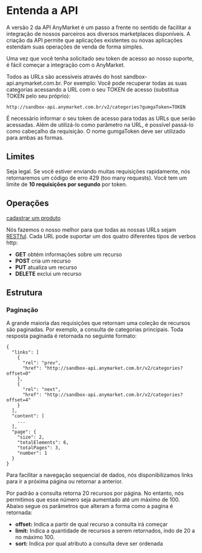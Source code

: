 # Entenda a API


A versão 2 da API AnyMarket é um passo a frente no sentido de facilitar a integração de nossos parceiros aos diversos marketplaces disponíveis. A criação da API permite que aplicações existentes ou novas aplicações estendam suas operações de venda de forma simples.

Uma vez que você tenha solicitado seu token de acesso ao nosso suporte, é fácil começar a integração com o AnyMarket.

Todos as URLs são acessíveis através do host sandbox-api.anymarket.com.br. Por exemplo: Você pode recuperar todas as suas categorias acessando a URL com o seu TOKEN de acesso (substitua TOKEN pelo seu próprio):

```
http://sandbox-api.anymarket.com.br/v2/categories?gumgaToken=TOKEN
```

É necessário informar o seu token de acesso para todas as URLs que serão acessadas. Além de utilizá-lo como parâmetro na URL, é possível passá-lo como cabeçalho da requisição. O nome gumgaToken deve ser utilizado para ambas as formas.

## Limites

Seja legal. Se você estiver enviando muitas requisições rapidamente, nós retornaremos um código de erro 429 (too many requests). Você tem um limite de **10 requisições por segundo** por token.

## Operações

[cadastrar um produto](#497ef920-87bd-4a3f-b91e-19abadb3f7c0) 

Nós fazemos o nosso melhor para que todas as nossas URLs sejam [RESTful](http://en.wikipedia.org/wiki/Representational_state_transfer). Cada URL pode suportar um dos quatro diferentes tipos de verbos http:

-   **GET** obtém informações sobre um recurso
-   **POST** cria um recurso
-   **PUT** atualiza um recurso
-   **DELETE** exclui um recurso

## Estrutura

### Paginação

A grande maioria das requisições que retornam uma coleção de recursos são paginadas. Por exemplo, a consulta de categorias principais. Toda resposta paginada é retornada no seguinte formato:

```
{
  "links": [
    {
      "rel": "prev",
      "href": "http://sandbox-api.anymarket.com.br/v2/categories?offset=0"
    },
    {
      "rel": "next",
      "href": "http://sandbox-api.anymarket.com.br/v2/categories?offset=4"
    }
  ],
  "content": [
    ...
  ],
  "page": {
    "size": 2,
    "totalElements": 6,
    "totalPages": 3,
    "number": 1
  }
}
```

Para facilitar a navegação sequencial de dados, nós disponibilizamos links para ir a próxima página ou retornar a anterior.

Por padrão a consulta retorna 20 recursos por página. No entanto, nós permitimos que esse número seja aumentado até um máximo de 100. Abaixo segue os parâmetros que alteram a forma como a pagina é retornada:

-   **offset:** Indica a partir de qual recurso a consulta irá começar
-   **limit:** Indica a quantidade de recursos a serem retornados, indo de 20 a no máximo 100.
-   **sort:** Indica por qual atributo a consulta deve ser ordenada
